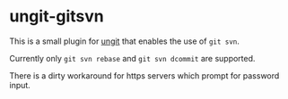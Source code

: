 ungit-gitsvn
============

This is a small plugin for [ungit](https://github.com/FredrikNoren/ungit) that enables the use of ```git svn```.

Currently only ```git svn rebase``` and ```git svn dcommit``` are supported.

There is a dirty workaround for https servers which prompt for password input.
